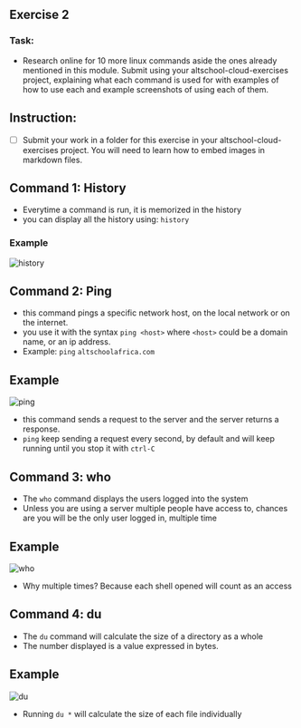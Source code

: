 
## Exercise 2
### Task:
* Research online for 10 more linux commands aside the ones already mentioned in this module. Submit using your altschool-cloud-exercises project, explaining what each command is used for with examples of how to use each and example screenshots of using each of them.
## Instruction:
- [ ] Submit your work in a folder for this exercise in your altschool-cloud-exercises project. You will need to learn how to embed images in markdown files.


## Command 1: History
* Everytime a command is run, it is memorized in the history
* you can display all the history using: `history`


### Example

![history](https://user-images.githubusercontent.com/101622646/190896218-1feea214-71d0-477c-b1fb-64155ef8a989.png)


## Command 2: Ping
* this command pings a specific network host, on the local network or on the internet.
* you use it with the syntax `ping <host>` where `<host>` could be a domain name, or an ip address.
* Example: `ping` `altschoolafrica.com`


## Example

![ping](https://user-images.githubusercontent.com/101622646/190896297-84612165-8876-41d2-8699-cc15e8d6fc61.png)

* this command sends a request to the server and the server returns a response.
* `ping` keep sending a request every second, by default and will keep running until you stop it with `ctrl-C`


## Command 3: who
* The `who` command displays the users logged into the system
* Unless you are using a server multiple people have access to, chances are you will be the only user logged in, multiple time


## Example

![who](https://user-images.githubusercontent.com/101622646/190896556-20e57306-81f5-4c61-9262-8cdaa8276bbd.png)

* Why multiple times? Because each shell opened will count as an access


## Command 4: du
* The `du` command will calculate the size of a directory as a whole
* The number displayed is a value expressed in bytes.

## Example

![du](https://user-images.githubusercontent.com/101622646/190896697-410cfe38-e8a3-4199-ba40-5b48eb0e4337.png)

* Running `du *` will calculate the size of each file individually

